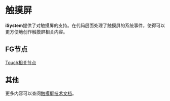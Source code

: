 # 触摸屏

**iSystem**提供了对触摸屏的支持。在代码层面处理了触摸屏的系统事件，使得可以更方便地创作触摸屏相关内容。



## FG节点

[Touch相关节点](..\FlowGraph节点\Touch.md)



## 其他

更多内容可以查阅[触摸屏技术文档](https://gitee.com/azureusbin/pic-lib/blob/master/%E8%A7%A6%E6%91%B8%E5%B1%8F%E5%8A%9F%E8%83%BD%E6%8A%80%E6%9C%AF%E6%96%87%E6%A1%A3.pptx)。



